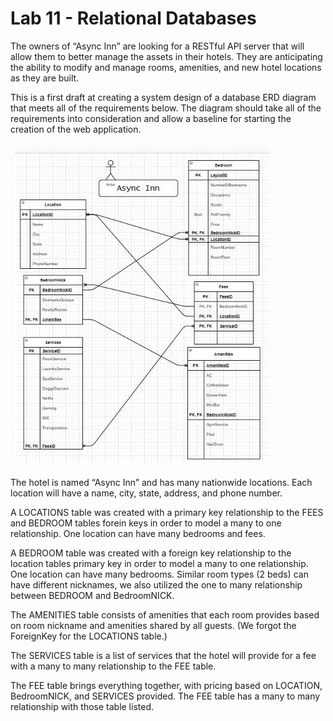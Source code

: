 # Lab 11 - Relational Databases

The owners of “Async Inn” are looking for a RESTful API server that will allow them to better manage the assets in their hotels. They are anticipating the ability to modify and manage rooms, amenities, and new hotel locations as they are built.

This is a first draft at creating a system design of a database ERD diagram that meets all of the requirements below. The diagram should take all of the requirements into consideration and allow a baseline for starting the creation of the web application.

![Async Inn ERD](assets/AsyncInn.JPG)

The hotel is named “Async Inn” and has many nationwide locations. Each location will have a name, city, state, address, and phone number.

A LOCATIONS table was created with a primary key relationship to the FEES  and BEDROOM tables forein keys in order to model a many to one relationship. One location can have many bedrooms and fees.

A BEDROOM table was created with a foreign key relationship to the location tables primary key in order to model a many to one relationship. One location can have many bedrooms.  Similar room types (2 beds) can have different nicknames, we also utilized the one to many relationship between BEDROOM and BedroomNICK.

The AMENITIES table consists of amenities that each room provides based on room nickname and amenities shared by all guests. (We forgot the ForeignKey for the LOCATIONS table.)

The SERVICES table is a list of services that the hotel will provide for a fee with a many to many relationship to the FEE table.

The FEE table brings everything together, with pricing based on LOCATION, BedroomNICK, and SERVICES provided. The FEE table has a many to many relationship with those table listed.
